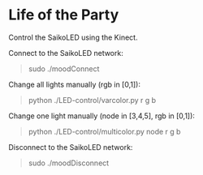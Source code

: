 Life of the Party
=================

Control the SaikoLED using the Kinect.

Connect to the SaikoLED network:
>   sudo ./moodConnect

Change all lights manually (rgb in [0,1]):
>   python ./LED-control/varcolor.py r g b

Change one light manually (node in [3,4,5], rgb in [0,1]):
>   python ./LED-control/multicolor.py node r g b

Disconnect to the SaikoLED network:
>   sudo ./moodDisconnect

